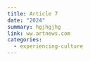 ```yaml
---
title: Article 7
date: "2024"
summary: hgjhgjhg
link: ww.artnews.com
categories:
  - experiencing-culture
---
```

